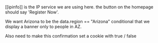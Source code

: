 [[ipinfo]] is the IP service we are using here. the button on the homepage should say 'Register Now'. 

We want Arizona to be the data.region == "Arizona" conditional that we display a banner only to people in AZ. 

Also need to make this confirmation set a cookie with true / false